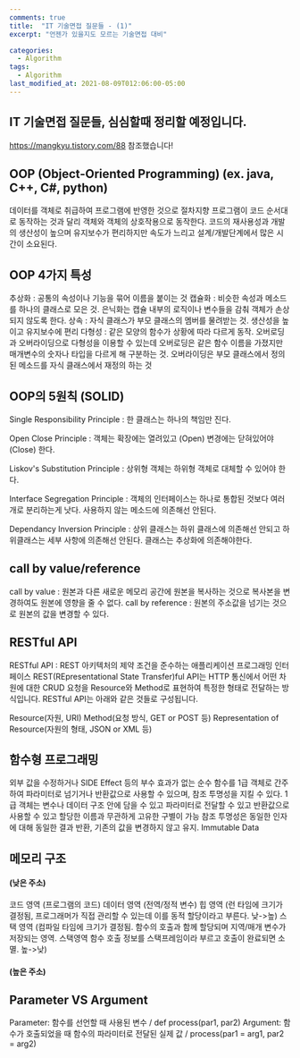 ```yaml
---
comments: true
title:  "IT 기술면접 질문들 - (1)"
excerpt: "언젠가 있을지도 모르는 기술면접 대비"

categories:
  - Algorithm
tags:
  - Algorithm
last_modified_at: 2021-08-09T012:06:00-05:00
---
```


##  IT 기술면접 질문들, 심심할때 정리할 예정입니다.

https://mangkyu.tistory.com/88 참조했습니다!





## OOP (Object-Oriented Programming) (ex. java, C++, C#, python)

데이터를 객체로 취급하여 프로그램에 반영한 것으로 절차지향 프로그램이 코드 순서대로 동작하는 것과 달리 객체와 객체의 상호작용으로 동작한다.
코드의 재사용성과 개발의 생산성이 높으며 유지보수가 편리하지만 속도가 느리고 설계/개발단계에서 많은 시간이 소요된다.

## OOP 4가지 특성

추상화 : 공통의 속성이나 기능을 묶어 이름을 붙이는 것
캡슐화 : 비슷한 속성과 메소드를 하나의 클래스로 모은 것. 은닉화는 캡슐 내부의 로직이나 변수들을 감춰 객체가 손상되지 않도록 한다. 
상속 : 자식 클래스가 부모 클래스의 멤버를 물려받는 것. 생산성을 높이고 유지보수에 편리
다형성 : 같은 모양의 함수가 상황에 따라 다르게 동작. 오버로딩과 오버라이딩으로 다형성을 이용할 수 있는데 오버로딩은 같은 함수 이름을 가졌지만 매개변수의 숫자나 타입을 다르게 해 구분하는 것.
오버라이딩은 부모 클래스에서 정의된 메소드를 자식 클래스에서 재정의 하는 것

## OOP의 5원칙 (SOLID)

Single Responsibility Principle : 한 클래스는 하나의 책임만 진다.

Open Close Principle : 객체는 확장에는 열려있고 (Open) 변경에는 닫혀있어야 (Close) 한다.

Liskov's Substitution Principle : 상위형 객체는 하위형 객체로 대체할 수 있어야 한다.

Interface Segregation Principle : 객체의 인터페이스는 하나로 통합된 것보다 여러개로 분리하는게 낫다. 사용하지 않는 메소드에 의존해선 안된다.

Dependancy Inversion Principle : 상위 클래스는 하위 클래스에 의존해선 안되고 하위클래스는 세부 사항에 의존해선 안된다. 클래스는 추상화에 의존해야한다.



## call by value/reference

call by value : 원본과 다른 새로운 메모리 공간에 원본을 복사하는 것으로 복사본을 변경하여도 원본에 영향을 줄 수 없다.
call by reference : 원본의 주소값을 넘기는 것으로 원본의 값을 변경할 수 있다.



## RESTful API

RESTful API : REST 아키텍처의 제약 조건을 준수하는 애플리케이션 프로그래밍 인터페이스
REST(REpresentational State Transfer)ful API는 HTTP 통신에서 어떤 차원에 대한 CRUD 요청을 Resource와 Method로 표현하여 특정한 형태로 전달하는 방식입니다. RESTful API는 아래와 같은 것들로 구성됩니다.

Resource(자원, URI)
Method(요청 방식, GET or POST 등)
Representation of Resource(자원의 형태, JSON or XML 등)

## 함수형 프로그래밍

외부 값을 수정하거나 SIDE Effect 등의 부수 효과가 없는 순수 함수를 1급 객체로 간주하여 파라미터로 넘기거나 반환값으로 사용할 수 있으며, 참조 투명성을 지킬 수 있다.
1급 객체는 변수나 데이터 구조 안에 담을 수 있고 파라미터로 전달할 수 있고 반환값으로 사용할 수 있고 할당한 이름과 무관하게 고유한 구별이 가능
참조 투명성은 동일한 인자에 대해 동일한 결과 반환, 기존의 값을 변경하지 않고 유지. Immutable Data



## 메모리 구조

#### (낮은 주소)

코드 영역 (프로그램의 코드)
데이터 영역 (전역/정적 변수)
힙 영역 (런 타임에 크기가 결정됨, 프로그래머가 직접 관리할 수 있는데 이를 동적 할당이라고 부른다. 낮->높)
스택 영역 (컴파일 타임에 크기가 결정됨. 함수의 호출과 함께 할당되며 지역/매개 변수가 저장되는 영역. 스택영역 함수 호출 정보를 스택프레임이라 부르고 호출이 완료되면 소멸. 높->낮)

#### (높은 주소)

## Parameter VS Argument

Parameter: 함수를 선언할 때 사용된 변수 / def process(par1, par2)
Argument: 함수가 호출되었을 때 함수의 파라미터로 전달된 실제 값 / process(par1 = arg1, par2 = arg2)

